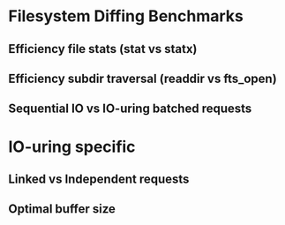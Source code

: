 # Filesystem Diffing Benchmarks

## Efficiency file stats (stat vs statx)

## Efficiency subdir traversal (readdir vs fts_open)

## Sequential IO vs IO-uring batched requests

# IO-uring specific

## Linked vs Independent requests

## Optimal buffer size

